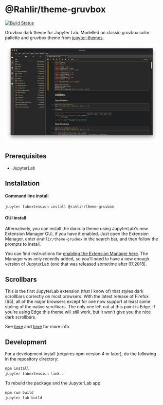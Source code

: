 # @Rahlir/theme-gruvbox

[![Build Status](https://travis-ci.org/Rahlir/theme-gruvbox.svg?branch=master)](https://travis-ci.org/Rahlir/theme-gruvbox)

Gruvbox dark theme for Jupyter Lab. Modelled on classic gruvbox color pallette and gruvbox theme from [jupyter-themes](https://github.com/dunovank/jupyter-themes).

![gruvbox_preview](gruvbox_preview.png)

## Prerequisites

* JupyterLab

## Installation

#### Command line install

```bash
jupyter labextension install @rahlir/theme-gruvbox
```

#### GUI install

Alternatively, you can install the darcula theme using JupyterLab's new Extension Manager GUI, if you have it enabled. Just open the Extension Manager, enter `@rahlir/theme-gruvbox` in the search bar, and then follow the prompts to install.

You can find instructions for [enabling the Extension Manager here](https://github.com/jupyterlab/jupyterlab/blob/master/docs/source/user/extensions.rst#using-the-extension-manager). The Manager was only recently added, so you'll need to have a new enough version of JupyterLab (one that was released sometime after 07.2018).

## Scrollbars

This is the first JupyterLab extension (that I know of) that styles dark scrollbars correctly on most browsers. With the latest release of Firefox (65), all of the major browsers except for one now support at least some styling of the native scrollbars. The only one left out at this point is Edge. If you're using Edge this theme will still work, but it won't give you the nice dark scrollbars.

See [here](https://developer.mozilla.org/en-US/docs/Web/CSS/::-webkit-scrollbar) and [here](https://developer.mozilla.org/en-US/docs/Web/CSS/CSS_Scrollbars) for more info.

## Development

For a development install (requires npm version 4 or later), do the following in the repository directory:

```bash
npm install
jupyter labextension link .
```

To rebuild the package and the JupyterLab app:

```bash
npm run build
jupyter lab build
```
